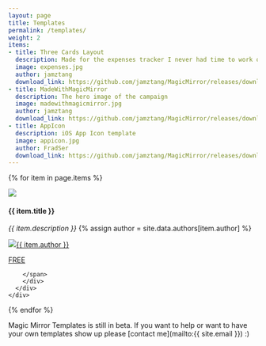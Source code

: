 ```yaml
---
layout: page
title: Templates
permalink: /templates/
weight: 2
items:
- title: Three Cards Layout
  description: Made for the expenses tracker I never had time to work on
  image: expenses.jpg
  author: jamztang
  download_link: https://github.com/jamztang/MagicMirror/releases/download/templates/magicmirror-perspective-expenses.sketch
- title: MadeWithMagicMirror
  description: The hero image of the campaign
  image: madewithmagicmirror.jpg
  author: jamztang
  download_link: https://github.com/jamztang/MagicMirror/releases/download/templates/magicmirror-perspective-madewithmagicmirror.sketch
- title: AppIcon
  description: iOS App Icon template
  image: appicon.jpg
  author: FradSer
  download_link: https://github.com/jamztang/MagicMirror/releases/download/templates/app-icon-by-fradser.sketch
---
```


<div class="flex flex-wrap mxn2 templates">

  {% for item in page.items %}
    <div class="flex sm-col-6 border-box p1 template">
      <div class="p1 border rounded">
        <img src="/images/templates/{{ item.image }}" height="auto" />
        <div class="mx-auto">
        <span class="flex flex-center">
	        <span class="flex-auto">
		        <h4 class="title mt1 mb1 bold">{{ item.title }}</h4>
		        <i class="meta m0">{{ item.description }}</i>
            {% assign author = site.data.authors[item.author] %}
            <p class="author"><img src="{{ author.avatar }}" class="avatar"/><a href="{{ author.link }}" class="name">{{ item.author }}</a></p>
		    </span>
	    	<a href="{{ item.download_link }}" class="border-box center btn btn-outline green flex-none" width="100px" max-width="100px">FREE</a>

		</span>
		</div>
      </div>
    </div>
  {% endfor %}

</div>


<div class="center wrapper mt4" markdown="1">

Magic Mirror Templates is still in beta. If you want to help or want to have your own templates show up please [contact me](mailto:{{ site.email }}) :)

</div>
